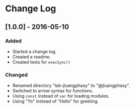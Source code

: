# Change Log

## [1.0.0] - 2016-05-10

### Added

- Started a change log.
- Created a readme.
- Created tests for `execSync()`

### Changed

- Renamed directory "lab-jluangphasy" to "@jluangphasy".
- Switched to arrow syntax for functions.
- Using `const` instead of `var` for loading modules.
- Using "Yo" instead of "Hello" for greeting.
